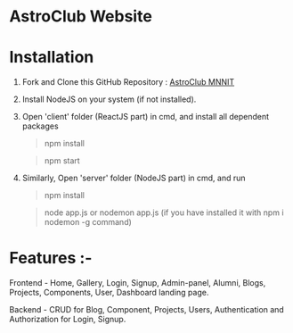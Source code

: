 # AstroClub Website

# Installation

1.  Fork and Clone this GitHub Repository : [AstroClub MNNIT](https://github.com/MNNIT-Robotics-Club-Official/Astro_Website)
2.  Install NodeJS on your system (if not installed).
3.  Open 'client' folder (ReactJS part) in cmd, and install all dependent packages

    > npm  install


    > npm start

4.  Similarly, Open 'server' folder (NodeJS part) in cmd, and run
    > npm install


    > node app.js or nodemon app.js (if you have installed it with npm i nodemon -g command)

# Features :-

Frontend - Home, Gallery, Login, Signup, Admin-panel, Alumni, Blogs, Projects, Components, User, Dashboard landing page.

Backend - CRUD for Blog, Component, Projects, Users, Authentication and Authorization for Login, Signup.
